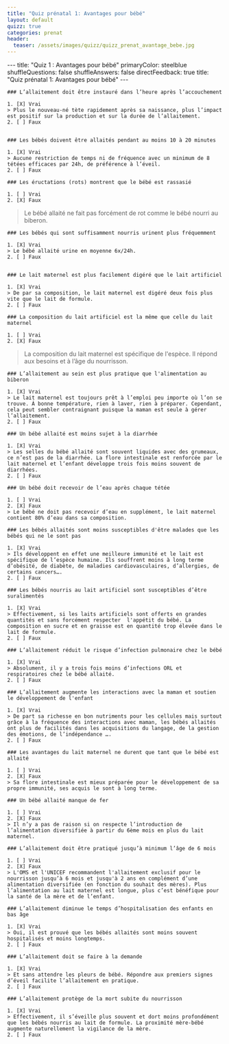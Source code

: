 ```yaml
---
title: "Quiz prénatal 1: Avantages pour bébé"
layout: default
quizz: true
categories: prenat
header:
  teaser: /assets/images/quizz/quizz_prenat_avantage_bebe.jpg
--- 
```

<div class="quizdown">
    ---
    title: "Quiz 1 : Avantages pour bébé"
    primaryColor: steelblue
    shuffleQuestions: false
    shuffleAnswers: false
    directFeedback: true
    title: "Quiz prénatal 1: Avantages pour bébé"
    ---

    ### L’allaitement doit être instauré dans l’heure après l’accouchement

    1. [X] Vrai
    > Plus le nouveau-né tète rapidement après sa naissance, plus l’impact est positif sur la production et sur la durée de l’allaitement.	
    2. [ ] Faux


    ### Les bébés doivent être allaités pendant au moins 10 à 20 minutes

    1. [X] Vrai
    > Aucune restriction de temps ni de fréquence avec un minimum de 8 tétées efficaces par 24h, de préférence à l’éveil.	
    2. [ ] Faux

    ### Les éructations (rots) montrent que le bébé est rassasié

    1. [ ] Vrai
    2. [X] Faux
  > Le bébé allaité ne fait pas forcément de rot comme le bébé nourri au biberon.	


    ### Les bébés qui sont suffisamment nourris urinent plus fréquemment

    1. [X] Vrai
    > Le bébé allaité urine en moyenne 6x/24h.	
    2. [ ] Faux


    ### Le lait maternel est plus facilement digéré que le lait artificiel

    1. [X] Vrai
    > De par sa composition, le lait maternel est digéré deux fois plus vite que le lait de formule.	
    2. [ ] Faux

    ### La composition du lait artificiel est la même que celle du lait maternel

    1. [ ] Vrai	
    2. [X] Faux
   > La composition du lait maternel est spécifique de l'espèce. Il répond aux besoins et à l’âge du nourrisson. 

    ### L’allaitement au sein est plus pratique que l'alimentation au biberon

    1. [X] Vrai
    > Le lait maternel est toujours prêt à l’emploi peu importe où l’on se trouve. Á bonne température, rien à laver, rien à préparer. Cependant, cela peut sembler contraignant puisque la maman est seule à gérer l’allaitement.
    2. [ ] Faux

    ### Un bébé allaité est moins sujet à la diarrhée 

    1. [X] Vrai
    > Les selles du bébé allaité sont souvent liquides avec des grumeaux, ce n’est pas de la diarrhée. La flore intestinale est renforcée par le lait maternel et l’enfant développe trois fois moins souvent de diarrhées.
    2. [ ] Faux

    ### Un bébé doit recevoir de l’eau après chaque tétée 

    1. [ ] Vrai
    2. [X] Faux
	> Le bébé ne doit pas recevoir d’eau en supplément, le lait maternel contient 80% d’eau dans sa composition.

    ### Les bébés allaités sont moins susceptibles d'être malades que les bébés qui ne le sont pas

    1. [X] Vrai
	> Ils développent en effet une meilleure immunité et le lait est spécifique de l’espèce humaine. Ils souffrent moins à long terme d’obésité, de diabète, de maladies cardiovasculaires, d’allergies, de certains cancers….
    2. [ ] Faux

    ### Les bébés nourris au lait artificiel sont susceptibles d’être suralimentés

    1. [X] Vrai
	> Effectivement, si les laits artificiels sont offerts en grandes quantités et sans forcément respecter  l'appétit du bébé. La composition en sucre et en graisse est en quantité trop élevée dans le lait de formule.
    2. [ ] Faux

    ### L’allaitement réduit le risque d’infection pulmonaire chez le bébé

    1. [X] Vrai
	> Absolument, il y a trois fois moins d’infections ORL et respiratoires chez le bébé allaité.
    2. [ ] Faux

    ### L’allaitement augmente les interactions avec la maman et soutien le développement de l'enfant

    1. [X] Vrai
	> De part sa richesse en bon nutriments pour les cellules mais surtout grâce à la fréquence des interactions avec maman, les bébés allaités ont plus de facilités dans les acquisitions du langage, de la gestion des émotions, de l’indépendance ….
    2. [ ] Faux

    ### Les avantages du lait maternel ne durent que tant que le bébé est allaité 

    1. [ ] Vrai
    2. [X] Faux
	> Sa flore intestinale est mieux préparée pour le développement de sa propre immunité, ses acquis le sont à long terme.

    ### Un bébé allaité manque de fer 

    1. [ ] Vrai
    2. [X] Faux
	> Il n’y a pas de raison si on respecte l’introduction de l’alimentation diversifiée à partir du 6ème mois en plus du lait maternel.

    ### L’allaitement doit être pratiqué jusqu’à minimum l’âge de 6 mois 

    1. [ ] Vrai
    2. [X] Faux
	> L'OMS et l'UNICEF recommandent l'allaitement exclusif pour le nourrisson jusqu’à 6 mois et jusqu'à 2 ans en complément d’une alimentation diversifiée (en fonction du souhait des mères). Plus l’alimentation au lait maternel est longue, plus c’est bénéfique pour la santé de la mère et de l’enfant.

    ### L’allaitement diminue le temps d’hospitalisation des enfants en bas âge

    1. [X] Vrai
	> Oui, il est prouvé que les bébés allaités sont moins souvent hospitalisés et moins longtemps.
    2. [ ] Faux

    ### L’allaitement doit se faire à la demande 

    1. [X] Vrai
	> Et sans attendre les pleurs de bébé. Répondre aux premiers signes d’éveil facilite l’allaitement en pratique.
    2. [ ] Faux

    ### L’allaitement protège de la mort subite du nourrisson

    1. [X] Vrai
	> Effectivement, il s’éveille plus souvent et dort moins profondément que les bébés nourris au lait de formule. La proximité mère-bébé augmente naturellement la vigilance de la mère.
    2. [ ] Faux


</div>
